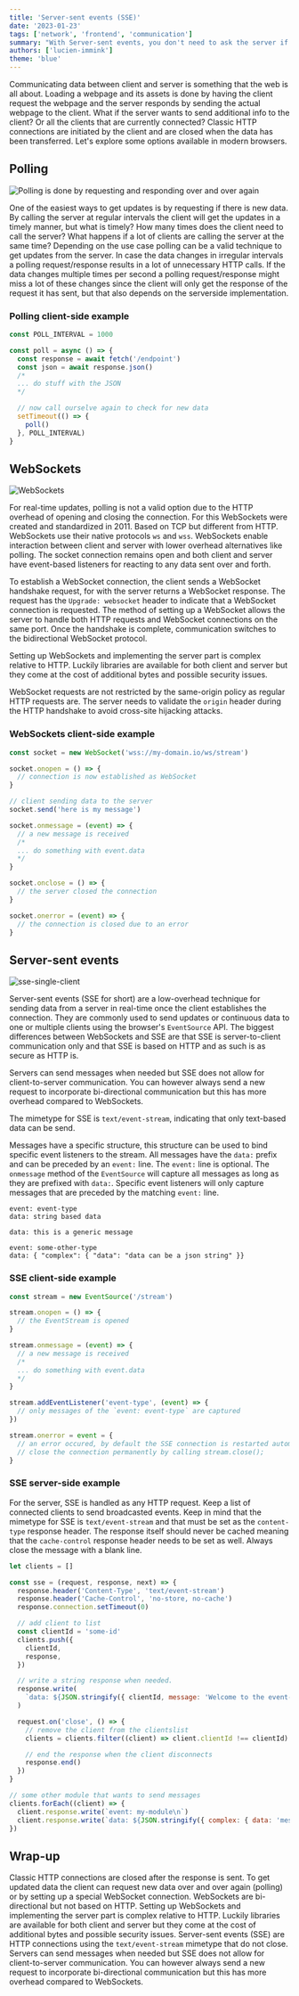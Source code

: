 ```yaml
---
title: 'Server-sent events (SSE)'
date: '2023-01-23'
tags: ['network', 'frontend', 'communication']
summary: "With Server-sent events, you don't need to ask the server if an event has happened. SSE is sent when the server wants to."
authors: ['lucien-immink']
theme: 'blue'
---
```


Communicating data between client and server is something that the web is all about. Loading a webpage and its assets is done by having the client request the webpage and the server responds by sending the actual webpage to the client. What if the server wants to send additional info to the client? Or all the clients that are currently connected? Classic HTTP connections are initiated by the client and are closed when the data has been transferred. Let's explore some options available in modern browsers.

## Polling

![Polling is done by requesting and responding over and over again](/articles/sse/polling.webp)

One of the easiest ways to get updates is by requesting if there is new data. By calling the server at regular intervals the client will get the updates in a timely manner, but what is timely? How many times does the client need to call the server? What happens if a lot of clients are calling the server at the same time? Depending on the use case polling can be a valid technique to get updates from the server. In case the data changes in irregular intervals a polling request/response results in a lot of unnecessary HTTP calls. If the data changes multiple times per second a polling request/response might miss a lot of these changes since the client will only get the response of the request it has sent, but that also depends on the serverside implementation.

### Polling client-side example

```javascript
const POLL_INTERVAL = 1000

const poll = async () => {
  const response = await fetch('/endpoint')
  const json = await response.json()
  /*
  ... do stuff with the JSON
  */

  // now call ourselve again to check for new data
  setTimeout(() => {
    poll()
  }, POLL_INTERVAL)
}
```

## WebSockets

![WebSockets](/articles/sse/websockets.webp)

For real-time updates, polling is not a valid option due to the HTTP overhead of opening and closing the connection. For this WebSockets were created and standardized in 2011. Based on TCP but different from HTTP. WebSockets use their native protocols `ws` and `wss`. WebSockets enable interaction between client and server with lower overhead alternatives like polling. The socket connection remains open and both client and server have event-based listeners for reacting to any data sent over and forth.

To establish a WebSocket connection, the client sends a WebSocket handshake request, for with the server returns a WebSocket response. The request has the `Upgrade: websocket` header to indicate that a WebSocket connection is requested. The method of setting up a WebSocket allows the server to handle both HTTP requests and WebSocket connections on the same port. Once the handshake is complete, communication switches to the bidirectional WebSocket protocol.

Setting up WebSockets and implementing the server part is complex relative to HTTP. Luckily libraries are available for both client and server but they come at the cost of additional bytes and possible security issues.

WebSocket requests are not restricted by the same-origin policy as regular HTTP requests are. The server needs to validate the `origin` header during the HTTP handshake to avoid cross-site hijacking attacks.

### WebSockets client-side example

```javascript
const socket = new WebSocket('wss://my-domain.io/ws/stream')

socket.onopen = () => {
  // connection is now established as WebSocket
}

// client sending data to the server
socket.send('here is my message')

socket.onmessage = (event) => {
  // a new message is received
  /*
  ... do something with event.data
  */
}

socket.onclose = () => {
  // the server closed the connection
}

socket.onerror = (event) => {
  // the connection is closed due to an error
}
```

## Server-sent events

![sse-single-client](/articles/sse/sse-single-client.webp)

Server-sent events (SSE for short) are a low-overhead technique for sending data from a server in real-time once the client establishes the connection. They are commonly used to send updates or continuous data to one or multiple clients using the browser's `EventSource` API. The biggest differences between WebSockets and SSE are that SSE is server-to-client communication only and that SSE is based on HTTP and as such is as secure as HTTP is.

Servers can send messages when needed but SSE does not allow for client-to-server communication. You can however always send a new request to incorporate bi-directional communication but this has more overhead compared to WebSockets.

The mimetype for SSE is `text/event-stream`, indicating that only text-based data can be send.

Messages have a specific structure, this structure can be used to bind specific event listeners to the stream. All messages have the `data:` prefix and can be preceded by an `event:` line. The `event:` line is optional. The `onmessage` method of the `EventSource` will capture all messages as long as they are prefixed with `data:`. Specific event listeners will only capture messages that are preceded by the matching `event:` line.

```text
event: event-type
data: string based data

data: this is a generic message

event: some-other-type
data: { "complex": { "data": "data can be a json string" }}

```

### SSE client-side example

```javascript
const stream = new EventSource('/stream')

stream.onopen = () => {
  // the EventStream is opened
}

stream.onmessage = (event) => {
  // a new message is received
  /*
  ... do something with event.data
  */
}

stream.addEventListener('event-type', (event) => {
  // only messages of the `event: event-type` are captured
})

stream.onerror = event = {
  // an error occured, by default the SSE connection is restarted automatically
  // close the connection permanently by calling stream.close();
}
```

### SSE server-side example

For the server, SSE is handled as any HTTP request. Keep a list of connected clients to send broadcasted events. Keep in mind that the mimetype for SSE is `text/event-stream` and that must be set as the `content-type` response header. The response itself should never be cached meaning that the `cache-control` response header needs to be set as well. Always close the message with a blank line.

```javascript
let clients = []

const sse = (request, response, next) => {
  response.header('Content-Type', 'text/event-stream')
  response.header('Cache-Control', 'no-store, no-cache')
  response.connection.setTimeout(0)

  // add client to list
  const clientId = 'some-id'
  clients.push({
    clientId,
    response,
  })

  // write a string response when needed.
  response.write(
    `data: ${JSON.stringify({ clientId, message: 'Welcome to the event-stream' })}\n\n`
  )

  request.on('close', () => {
    // remove the client from the clientslist
    clients = clients.filter((client) => client.clientId !== clientId)

    // end the response when the client disconnects
    response.end()
  })
}

// some other module that wants to send messages
clients.forEach((client) => {
  client.response.write(`event: my-module\n`)
  client.response.write(`data: ${JSON.stringify({ complex: { data: 'message ' } })}\n\n`)
})
```

## Wrap-up

Classic HTTP connections are closed after the response is sent. To get updated data the client can request new data over and over again (polling) or by setting up a special WebSocket connection.
WebSockets are bi-directional but not based on HTTP. Setting up WebSockets and implementing the server part is complex relative to HTTP. Luckily libraries are available for both client and server but they come at the cost of additional bytes and possible security issues.
Server-sent events (SSE) are HTTP connections using the `text/event-stream` mimetype that do not close. Servers can send messages when needed but SSE does not allow for client-to-server communication. You can however always send a new request to incorporate bi-directional communication but this has more overhead compared to WebSockets.
